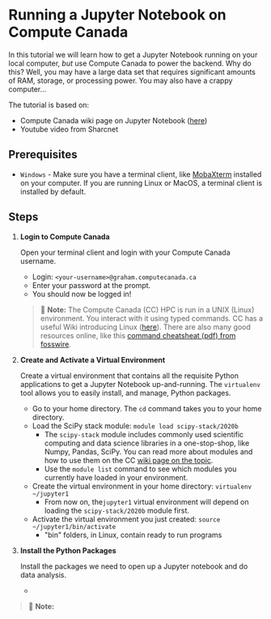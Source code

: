# Running a Jupyter Notebook on Compute Canada

In this tutorial we will learn how to get a Jupyter Notebook running on your local computer, *but* use Compute Canada to power the backend. Why do this? Well, you may have a large data set that requires significant amounts of RAM, storage, or processing power. You may also have a crappy computer...

The tutorial is based on:

- Compute Canada wiki page on Jupyter Notebook ([here](https://docs.computecanada.ca/wiki/JupyterNotebook))
- Youtube video from Sharcnet

## Prerequisites

- `Windows` - Make sure you have a terminal client, like [MobaXterm](https://mobaxterm.mobatek.net/download-home-edition.html) installed on your computer. If you are running Linux or MacOS, a terminal client is installed by default.

## Steps

1. **Login to Compute Canada** 

   Open your terminal client and login with your Compute Canada username.

   * Login: `<your-username>@graham.computecanada.ca`
   * Enter your password at the prompt.
   * You should now be logged in!
   > :memo: **Note:** The Compute Canada (CC) HPC is run in a UNIX (Linux) environment. You interact with it using typed commands. CC has a useful Wiki introducing Linux ([here](https://docs.computecanada.ca/wiki/Linux_introduction)). There are also many good resources online, like this [command cheatsheat (pdf) from fosswire](https://files.fosswire.com/2007/08/fwunixref.pdf).

2. **Create and Activate a Virtual Environment**

   Create a virtual environment that contains all the requisite Python applications to get a Jupyter Notebook up-and-running. The `virtualenv` tool allows you to easily install, and manage, Python packages.

   - Go to your home directory. The `cd` command takes you to your home directory.
   - Load the SciPy stack module: `module load scipy-stack/2020b`
     - The `scipy-stack` module includes commonly used scientific computing and data science libraries in a one-stop-shop, like Numpy, Pandas, SciPy. You can read more about modules and how to use them on the CC [wiki page on the topic](https://docs.computecanada.ca/wiki/Utiliser_des_modules/en).
     - Use the `module list` command to see which modules you currently have loaded in your environment.
   - Create the virtual environment in your home directory: `virtualenv ~/jupyter1` 
     - From now on, the`jupyter1` virtual environment will depend on loading the `scipy-stack/2020b` module first.
   - Activate the virtual environment you just created: `source ~/jupyter1/bin/activate`
     - "bin" folders, in Linux, contain ready to run  programs

3. **Install the Python Packages**

   Install the packages we need to open up a Jupyter notebook and do data analysis.

   - 

> :memo: **Note:** 

